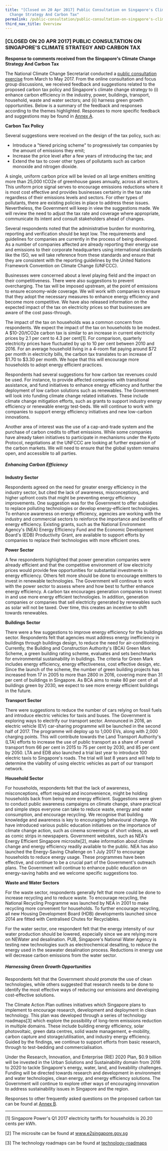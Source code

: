 ```yaml
---
title: "[Closed on 20 Apr 2017] Public Consultation on Singapore's Climate
  Change Strategy And Carbon Tax"
permalink: /public-consultation/public-consultation-on-singapore's-climate-change-strategy-and-carbon-tax/
third_nav_title: Overview
---
```

### [CLOSED ON 20 APR 2017] PUBLIC CONSULTATION ON SINGAPORE'S CLIMATE STRATEGY AND CARBON TAX

**Response to comments received from the Singapore's Climate Change Strategy And Carbon Tax**

The National Climate Change Secretariat conducted a [public consultation exercise](https://www.nccs.gov.sg/files/docs/default-source/default-document-library/climate-change-strategy-and-carbon-pricing.pdf) from March to May 2017. From the online consultation and focus group discussions, we received feedback and suggestions related to the proposed carbon tax policy and Singapore's climate change strategy to (i) enhance carbon efficiency in the industry, power, buildings, transport, household, waste and water sectors; and (ii) harness green growth opportunities. Below is a summary of the feedback and responses according to the themes highlighted. Responses to more specific feedback and suggestions may be found in [Annex A](https://www.reach.gov.sg/-/media/REACH/Old-REACH/2017/PC/NCCS/Summaryresponse/AnnexA.ashx).

**Carbon Tax Policy**

Several suggestions were received on the design of the tax policy, such as:

* Introduce a "tiered pricing scheme" to progressively tax companies by the amount of emissions they emit;
* Increase the price level after a few years of introducing the tax; and
* Extend the tax to cover other types of pollutants such as carbon monoxide and nitrogen dioxide.

A single, uniform carbon price will be levied on all large emitters emitting more than 25,000 tCO2e of greenhouse gases annually, across all sectors. This uniform price signal serves to encourage emissions reductions where it is most cost effective and provides businesses certainty in the tax rate regardless of their emissions levels and sectors. For other types of pollutants, there are existing policies in place to address these issues. Nevertheless, the Government will keep in view the suggestions made. We will review the need to adjust the tax rate and coverage where appropriate, communicate its intent and consult stakeholders ahead of changes.

Several respondents noted that the administrative burden for monitoring, reporting and verification should be kept low. The requirements and guidelines for companies are currently in the process of being developed. As a number of companies affected are already reporting their energy use and emissions to their corporate headquarters using international standards like the ISO, we will take reference from these standards and ensure that they are consistent with the reporting guidelines by the United Nations Framework Convention on Climate Change (UNFCCC).

Businesses were concerned about a level playing field and the impact on their competitiveness. There were also suggestions to prevent overcharging. The tax will be imposed upstream, at the point of emissions to ensure economy-wide coverage. We will work with companies to ensure that they adopt the necessary measures to enhance energy efficiency and become more competitive. We have also released information on the expected impact of the tax on electricity prices so that businesses are aware of the cost pass-through.

The impact of the tax on households was a common concern from respondents. We expect the impact of the tax on households to be modest. A $10-20/tCO2e carbon tax is similar to an increase in current electricity prices by 2.1 per cent to 4.3 per cent[1]. For comparison, quarterly electricity prices have fluctuated by up to 10 per cent between 2010 and 2016. For an average household living in a 4-room flat paying around $72 per month in electricity bills, the carbon tax translates to an increase of $1.70 to $3.30 per month. We hope that this will encourage more households to adopt energy efficient practices.

Respondents had several suggestions for how carbon tax revenues could be used. For instance, to provide affected companies with transitional assistance, and fund initiatives to enhance energy efficiency and further the deployment of low carbon solutions such as renewables. The Government will look into funding climate change related initiatives. These include climate change mitigation efforts, such as grants to support industry energy efficiency or renewable energy test-beds. We will continue to work with companies to support energy efficiency initiatives and new low-carbon innovations.

Another area of interest was the use of a cap-and-trade system and the purchase of carbon credits to offset emissions. While some companies have already taken initiatives to participate in mechanisms under the Kyoto Protocol, negotiations at the UNFCCC are looking at further expansion of the carbon markets. We will need to ensure that the global system remains open, and accessible to all parties.

##### Enhancing Carbon Efficiency

**Industry Sector**

Respondents agreed on the need for greater energy efficiency in the industry sector, but cited the lack of awareness, misconceptions, and higher upfront costs that might be preventing energy efficiency improvements. One suggestion was for the Government to offer subsidies to replace polluting technologies or develop energy-efficient technologies. To enhance awareness on energy efficiency, agencies are working with the industry and commercial sectors to reinforce the importance and benefits of energy efficiency. Existing grants, such as the National Environment Agency's (NEA) Energy Efficiency Fund and the Economic Development Board's (EDB) Productivity Grant, are available to support efforts by companies to replace their technologies with more efficient ones.

**Power Sector**

A few respondents highlighted that power generation companies were already efficient and that the competitive environment of low electricity prices would provide few opportunities for substantial investments in energy efficiency. Others felt more should be done to encourage emitters to invest in renewable technologies. The Government will continue to work with the power sector to assess where and how best to further enhance energy efficiency. A carbon tax encourages generation companies to invest in and use more energy efficient technologies. In addition, generation companies or companies that sell electricity generated by renewables such as solar will not be taxed. Over time, this creates an incentive to shift towards renewables.

**Buildings Sector**

There were a few suggestions to improve energy efficiency for the buildings sector. Respondents felt that agencies must address energy inefficiency in buildings through buildings design, to reduce the need for air-conditioning. Currently, the Building and Construction Authority's (BCA) Green Mark Scheme, a green building rating scheme, evaluates and sets benchmarks for environmental sustainability in buildings. The criteria for Green Mark includes energy efficiency, energy effectiveness, cost effective design, etc. Since the launch of the scheme, the number of green building projects has increased from 17 in 2005 to more than 2800 in 2016, covering more than 31 per cent of buildings in Singapore. As BCA aims to make 80 per cent of all buildings green by 2030, we expect to see more energy efficient buildings in the future.

**Transport Sector**

There were suggestions to reduce the number of cars relying on fossil fuels and introduce electric vehicles for taxis and buses. The Government is exploring ways to electrify our transport sector. Announced in 2016, an electric vehicle (EV) car-sharing programme will be launched in the second half of 2017. The programme will deploy up to 1,000 EVs, along with 2,000 charging points. This will contribute towards the Land Transport Authority's (LTA) efforts to increase the use of public transport as a share of overall transport from 66 per cent in 2015 to 75 per cent by 2030, and 85 per cent by 2050. LTA and EDB also launched a trial last year to introduce 100 electric taxis to Singapore's roads. The trial will last 8 years and will help to determine the viability of using electric vehicles as part of our transport network.

**Household Sector**

For households, respondents felt that the lack of awareness, misconceptions, effort required and inconvenience, might be holding households back from being more energy efficient. Suggestions were given to conduct public awareness campaigns on climate change, share practical and simple steps everyone can take to reduce waste, energy and water consumption, and encourage recycling. We recognise that building knowledge and awareness is key to encouraging behavioural change. We have introduced various public education initiatives on the importance of climate change action, such as cinema screenings of short videos, as well as comic strips in newspapers. Government websites, such as NEA's Energy Efficient Singapore microsite[2], make information about climate change and energy efficiency readily available to the public. NEA has also launched the Energy-Saving Challenge on 1 July 2017 to encourage households to reduce energy usage. These programmes have been effective, and continue to be a crucial part of the Government's outreach plans. The Government will continue to enhance public education on energy-saving habits and we welcome specific suggestions too.

**Waste and Water Sectors**

For the waste sector, respondents generally felt that more could be done to increase recycling and to reduce waste. To encourage recycling, the National Recycling Programme was launched by NEA in 2001 to make recycling more convenient for households. To further encourage recycling, all new Housing Development Board (HDB) developments launched since 2014 are fitted with Centralised Chutes for Recyclables.

For the water sector, one respondent felt that the energy intensity of our water production should be lowered, especially since we are relying more on NEWater and desalination. PUB, Singapore's National Water Agency is testing new technologies such as electrochemical desalting, to reduce the energy used in the seawater desalination process. Reductions in energy use will decrease carbon emissions from the water sector.

##### Harnessing Green Growth Opportunities

Respondents felt that the Government should promote the use of clean technologies, while others suggested that research needs to be done to identify the most effective ways of reducing our emissions and developing cost-effective solutions.

The Climate Action Plan outlines initiatives which Singapore plans to implement to encourage research, development and deployment in clean technology. This plan was developed through a series of technology roadmaps[3] which explore the possibility of long-term emissions reduction in multiple domains. These include building energy efficiency, solar photovoltaic, green data centres, solid waste management, e-mobility, carbon capture and storage/utilisation, and industry energy efficiency. Guided by the findings, we continue to support efforts from basic research, through to test-bedding and commercialisation.

Under the Research, Innovation, and Enterprise (RIE) 2020 Plan, $0.9 billion will be invested in the Urban Solutions and Sustainability domain from 2016 to 2020 to tackle Singapore's energy, water, land, and liveability challenges. Funding will be directed towards research and development in environment and water technologies, clean energy, and energy efficiency solutions. The Government will continue to explore other ways of encouraging innovation to address sustainability issues in Singapore and the region.

Responses to other frequently asked questions on the proposed carbon tax can be found at [<a href="/files/docs/default-source/default-document-library/annex-b.pdf" target="_blank">Annex B</a>](/files/docs/default-source/default-document-library/annex-b.pdf).

___

[1] Singapore Power's Q1 2017 electricity tariffs for households is 20.20 cents per kWh.

[2] The microsite can be found at [<a href="https://www.e2singapore.gov.sg/" target="_blank">www.e2singapore.gov.sg</a>](https://www.e2singapore.gov.sg/)

[3] The technology roadmaps can be found at [<a href="/media/publications/technology-roadmap" target="_blank">technology-roadmaps</a>](/media/publications/technology-roadmap)